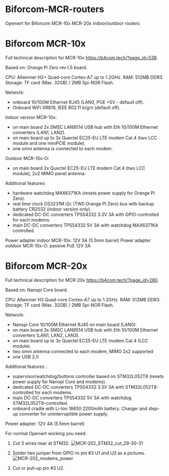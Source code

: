 # Biforcom-MCR-routers
Openwrt for Biforcom MCR-10x MCR-20x indoor/outdoor routers

# Biforcom MCR-10x
Full technical description for MCR-10x https://b4com.tech/?page_id=538.

Based on: Orange Pi Zero rev.1.5 board.

CPU: Allwinner H2+ Quad-core Cortex-A7 up to 1.2GHz.
RAM: 512MB DDR3.
Storage: TF card (Max. 32GB) / 2MB Spi-NOR Flash.

Network:
- onboard 10/100M Ethernet RJ45 (LAN0, POE +5V - default off).
- Onboard WiFi 	XR819, IEEE 802.11 b/g/n (default off).

Indoor version MCR-10x:
- on main board 2x SMSC LAN9514 USB hub with Eth 10/100M Ethernet converters (LAN1, LAN2).
- on main board up to 3x Quectel EC25-EU LTE modem Cat.4 (two LCC module and one miniPCIE module).
- one omni antenna is connected to each modem.

Outdoor MCR-10x-O:
- on main board 2x Quectel EC25-EU LTE modem Cat.4 (two LCC module), 2x2 MIMO panel antenna.

Additional features:
- hardware watchdog MAX6371KA (resets power supply for Orange Pi Zero).
- real time clock DS3231M i2c (TW0 Orange Pi Zero) bus with backup battery CR2032 (indoor version only).
- dedicated DC-DC converters TPS54332 3.3V 3A with GPIO-controlled for each modems.
- main DC-DC converters TPS54332 5V 3A with watchdog MAX6371KA controlled.

Power adapter indoor MCR-10x: 12V 3A (5.5mm barrel)
Power adapter outdoor MCR-10x-O: passive PoE 12V 3A

# Biforcom MCR-20x
Full technical description for MCR-20x https://b4com.tech/?page_id=280.

Based on: Nanopi Core board.

CPU: Allwinner H3 Quad-core Cortex-A7 up to 1.2GHz.
RAM: 512MB DDR3.
Storage: TF card (Max. 32GB) / 2MB Spi-NOR Flash.

Network:
- Nanopi Core 10/100M Ethernet RJ45 on main board (LAN0).
- on main board 3x SMSC LAN9514 USB hub with Eth 10/100M Ethernet converters (LAN1, LAN2, LAN3).
- on main board up to 3x Quectel EC25-EU LTE modem Cat.4 (LCC module).
- two omni antenna connected to each modem, MIMO 2x2 supported
- one USB 2.0

Additional features :
- supervisor/watchdog/buttons controller based on STM32L052T8 (resets power supply for Nanopi Core and modems).
- dedicated DC-DC converters TPS54332 3.3V 3A with STM32L052T8-controlled for each modems.
- main DC-DC converters TPS54332 5V 3A with watchdog STM32L052T8-controlled.
- onboard cradle with Li-Ion 18650 2200mAh battery. Charger and step-up converter for uninterruptible power supply.

Power adapter: 12V 4A (5.5mm barrel)

For normal Openwrt working you need:
1. Cut 3 wires near at STM32.
![MCR-202_STM32_cut_29-30-31](https://user-images.githubusercontent.com/65107625/186838787-e2084d41-d34a-4a55-9a14-95e1219d3175.jpg)

2. Solder two jumper from GPIO то pin #3 U1 and U3 as a pictures.
![MCR-202_modems_power](https://user-images.githubusercontent.com/65107625/186840582-ff58f7bf-eae1-4672-a28c-e2a8379ed1c3.jpg)

3. Cut or pull-up pin #3 U2.
